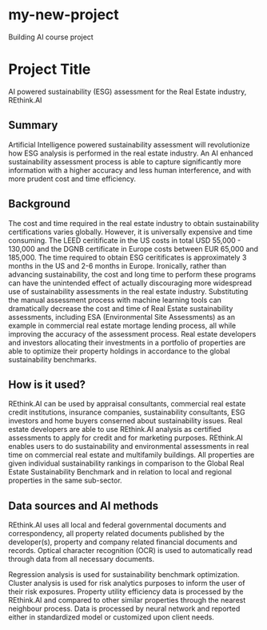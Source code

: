 # my-new-project
Building AI course project
# Project Title

AI powered sustainability (ESG) assessment for the Real Estate industry, REthink.AI

## Summary

Artificial Intelligence powered sustainability assessment will revolutionize how ESG analysis is performed in the real estate industry. An AI enhanced sustainability assessment process is able to capture significantly more information with a higher accuracy and less human interference, and with more prudent cost and time efficiency.

## Background

The cost and time required in the real estate industry to obtain sustainability certifications varies globally. However, it is universally expensive and time consuming. The LEED ceritificate in the US costs in total USD 55,000 - 130,000 and the DGNB certificate in Europe costs between EUR 65,000 and 185,000. The time required to obtain ESG ceritificates is approximately 3 months in the US and 2-6 months in Europe. Ironically, rather than advancing sustainability, the cost and long time to perform these programs can have the unintended effect of actually discouraging more widespread use of sustainability assessments in the real estate industry. Substituting the manual assessment process with machine learning tools can dramatically decrease the cost and time of Real Estate sustainability assessments, including ESA (Environmental Site Assessments) as an example in commercial real estate mortage lending process, all while improving the accuracy of the assessment process. Real estate developers and investors allocating their investments in a portfolio of properties are able to optimize their property holdings in accordance to the global sustainability benchmarks.

## How is it used?

REthink.AI can be used by appraisal consultants, commercial real estate credit institutions, insurance companies, sustainability consultants, ESG investors and home buyers conserned about sustainability issues. Real estate developers are able to use REthink.AI analysis as certified assessments to apply for credit and for marketing purposes. REthink.AI enables users to do sustainability and environmental assessments in real time on commercial real estate and multifamily buildings. All properties are given individual sustainability rankings in comparison to the Global Real Estate Sustainability Benchmark and in relation to local and regional properties in the same sub-sector.

## Data sources and AI methods

REthink.AI uses all local and federal governmental documents and correspondency, all property related documents published by the developer(s), property and company related financial documents and records. Optical character recognition (OCR) is used to automatically read through data from all necessary documents.

Regression analysis is used for sustainability benchmark optimization. Cluster analysis is used for risk analytics purposes to inform the user of their risk exposures.
Property utility efficiency data is processed by the REthink.AI and compared to other similar properties through the nearest neighbour process. Data is processed by neural network and reported either in standardized model or customized upon client needs.
